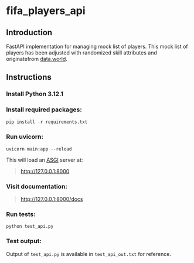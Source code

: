 # fifa_players_api

## Introduction

FastAPI implementation for managing mock list of players. This mock list of players has been adjusted with randomized skill attributes and originatefrom [data.world](https://data.world/raghav333/fifa-players).

## Instructions

### Install Python 3.12.1

### Install required packages:

```python
pip install -r requirements.txt
```

### Run uvicorn:

```console
uvicorn main:app --reload
```

This will load an [ASGI](https://asgi.readthedocs.io/en/latest/) server at:

> http://127.0.0.1:8000

### Visit documentation:

> http://127.0.0.1:8000/docs

### Run tests:

```console
python test_api.py
```

### Test output:

Output of `test_api.py` is available in `test_api_out.txt` for reference.
